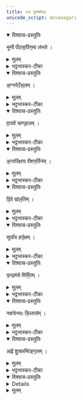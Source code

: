 ```yaml
---
title: १७ पुरुषमेधः
unicode_script: devanagari
---
```



<details open><summary>विश्वास-प्रस्तुतिः</summary>

भूम्यै॑ पीठस॒र्पिण॒मा ल॑भते ।
</details>

<details><summary>मूलम्</summary>

भूम्यै॑ पीठस॒र्पिण॒मा ल॑भते ।
</details>

<details><summary>भट्टभास्कर-टीका</summary>

1भूम्यै पीठसर्पिणं यो भग्नचरणः दारुमयपीठावलम्बी भूम्यां सर्पति खञ्जः ।
</details>

<details open><summary>विश्वास-प्रस्तुतिः</summary>

अ॒ग्नयेऽँ॑स॒लम् ।
</details>

<details><summary>मूलम्</summary>

अ॒ग्नयेऽँ॑स॒लम् ।
</details>

<details><summary>भट्टभास्कर-टीका</summary>

अग्रये अंसलं पीनांसम् ।
</details>

<details open><summary>विश्वास-प्रस्तुतिः</summary>

वा॒यवे॑ चाण्डा॒लम् ।
</details>

<details><summary>मूलम्</summary>

वा॒यवे॑ चाण्डा॒लम् ।
</details>

<details><summary>भट्टभास्कर-टीका</summary>

वायवे चाण्डालम् । स्वार्थिकोऽण् । अतिकोपनमेके । चडि कोपे ।
</details>

<details open><summary>विश्वास-प्रस्तुतिः</summary>

अ॒न्तरि॑क्षाय वँशन॒र्तिन॑म् ।
</details>

<details><summary>मूलम्</summary>

अ॒न्तरि॑क्षाय वँशन॒र्तिन॑म् ।
</details>

<details><summary>भट्टभास्कर-टीका</summary>

अन्तरिक्षाय वंशनर्तिनं वंशाग्रनृत्तजीविनम् ।
</details>

<details open><summary>विश्वास-प्रस्तुतिः</summary>

दि॒वे ख॑ल॒तिम् ।
</details>

<details><summary>मूलम्</summary>

दि॒वे ख॑ल॒तिम् ।
</details>

<details><summary>भट्टभास्कर-टीका</summary>

दिवे द्युलोकाय खलतिं केशशून्यशिरसम् ।
</details>

<details open><summary>विश्वास-प्रस्तुतिः</summary>

सूर्या॑य हर्य॒क्षम् ।
</details>

<details><summary>मूलम्</summary>

सूर्या॑य हर्य॒क्षम् ।
</details>

<details><summary>भट्टभास्कर-टीका</summary>

सूर्याय हर्यश्वाय हर्यक्षं हरिताक्षम् ।
</details>

<details open><summary>विश्वास-प्रस्तुतिः</summary>

च॒न्द्रम॑से मिर्मि॒रम् ।
</details>

<details><summary>मूलम्</summary>

च॒न्द्रम॑से मिर्मि॒रम् ।
</details>

<details><summary>भट्टभास्कर-टीका</summary>

चन्द्रमसे उद्भवाभिभविने मिर्मिरं पुनःपुनः मिषदृष्टिम् । मी श्लेषणे यङ्लुकि हलादिश्शेषाभावः, पचाद्यद्, कपिलकादित्वात् लत्वाभावः ।
</details>

<details open><summary>विश्वास-प्रस्तुतिः</summary>

नक्ष॑त्रेभ्यᳵ कि॒लास॑म् ।
</details>

<details><summary>मूलम्</summary>

नक्ष॑त्रेभ्यᳵ कि॒लास॑म् ।
</details>

<details><summary>भट्टभास्कर-टीका</summary>

नक्षत्रेभ्यः श्वेतबिन्दुतुल्येभ्यः किलासं कृष्णबिन्दुचितशरीरम् ।  
</details>

<details open><summary>विश्वास-प्रस्तुतिः</summary>

अह्ने॑ शु॒क्लम्पि॑ङ्ग॒लम् ।
</details>

<details><summary>मूलम्</summary>

अह्ने॑ शु॒क्लम्पि॑ङ्ग॒लम् ।
</details>

<details><summary>भट्टभास्कर-टीका</summary>

अह्ने शुक्लं शुक्लदेहं पिङ्गळं पिङ्गळाक्षम् ।
</details>

<details open><summary>विश्वास-प्रस्तुतिः</summary>


<details>
</details>

<details><summary>मूलम्</summary>


<details>
</details>

<summary>भट्टभास्कर-टीका</summary>

रात्र्यै कृष्णं कृष्णदेहं पिङ्गाक्षम् ॥


इति तृतीये चतुर्थे सप्तदशोऽनुवाकः ॥  

</details>

